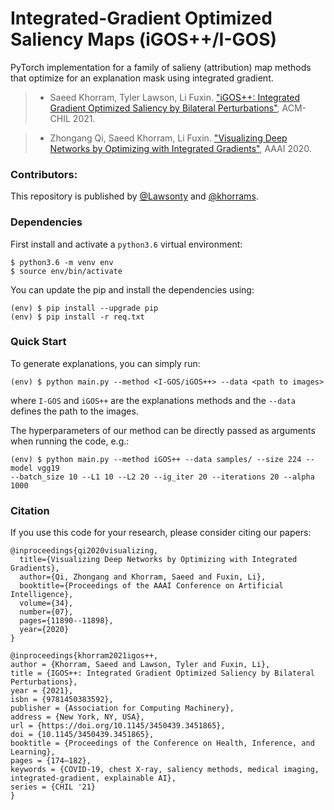 # Integrated-Gradient Optimized Saliency Maps (iGOS++/I-GOS)
PyTorch implementation for a family of salieny (attribution) map methods that optimize for an explanation mask using integrated gradient. 

>* Saeed Khorram, Tyler Lawson, Li Fuxin. ["iGOS++: Integrated Gradient Optimized Saliency by Bilateral Perturbations"](https://arxiv.org/pdf/2012.15783.pdf), ACM-CHIL 2021.

>* Zhongang Qi, Saeed Khorram, Li Fuxin. ["Visualizing Deep Networks by Optimizing with Integrated Gradients"](https://aaai.org/ojs/index.php/AAAI/article/view/6863/6717), AAAI 2020.

### Contributors: 
This repository is published by [@Lawsonty](https://github.com/Lawsonty/) and [@khorrams](https://github.com/khorrams/). 


### Dependencies

 
First install and activate a `python3.6` virtual environment:

```
$ python3.6 -m venv env
$ source env/bin/activate
```
You can update the pip and install the dependencies using:
```
(env) $ pip install --upgrade pip
(env) $ pip install -r req.txt
```

### Quick Start
To generate explanations, you can simply run:
```
(env) $ python main.py --method <I-GOS/iGOS++> --data <path to images> 
```
where `I-GOS` and `iGOS++` are the explanations methods and the `--data` defines the path to the images.

The hyperparameters of our method can be directly passed as arguments when running the code, e.g.:
```
(env) $ python main.py --method iGOS++ --data samples/ --size 224 --model vgg19 
--batch_size 10 --L1 10 --L2 20 --ig_iter 20 --iterations 20 --alpha 1000 
```
 
### Citation
If you use this code for your research, please consider citing our papers:

```
@inproceedings{qi2020visualizing,
  title={Visualizing Deep Networks by Optimizing with Integrated Gradients},
  author={Qi, Zhongang and Khorram, Saeed and Fuxin, Li},
  booktitle={Proceedings of the AAAI Conference on Artificial Intelligence},
  volume={34},
  number={07},
  pages={11890--11898},
  year={2020}
}
```

```
@inproceedings{khorram2021igos++,
author = {Khorram, Saeed and Lawson, Tyler and Fuxin, Li},
title = {IGOS++: Integrated Gradient Optimized Saliency by Bilateral Perturbations},
year = {2021},
isbn = {9781450383592},
publisher = {Association for Computing Machinery},
address = {New York, NY, USA},
url = {https://doi.org/10.1145/3450439.3451865},
doi = {10.1145/3450439.3451865},
booktitle = {Proceedings of the Conference on Health, Inference, and Learning},
pages = {174–182},
keywords = {COVID-19, chest X-ray, saliency methods, medical imaging, integrated-gradient, explainable AI},
series = {CHIL '21}
}
```

